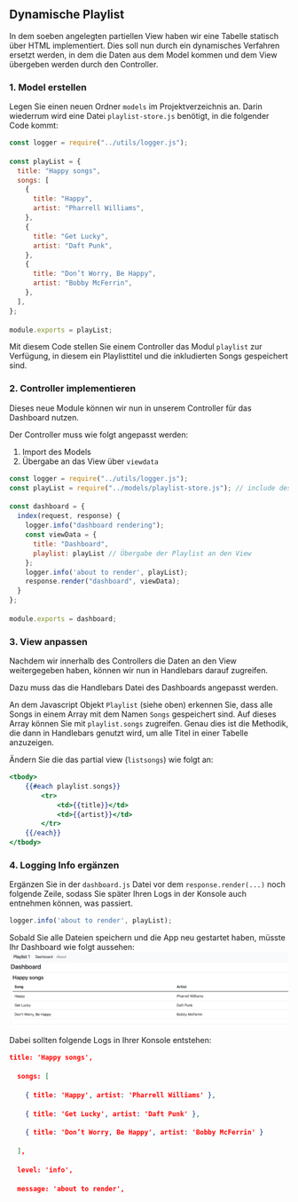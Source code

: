 ## Dynamische Playlist

In dem soeben angelegten partiellen View haben wir eine Tabelle statisch über HTML implementiert. Dies soll nun durch ein dynamisches Verfahren ersetzt werden, in dem die Daten aus dem Model kommen und dem View übergeben werden durch den Controller.

### 1. Model erstellen

Legen Sie einen neuen Ordner `models` im Projektverzeichnis an. Darin wiederrum wird eine Datei `playlist-store.js` benötigt, in die folgender Code kommt:

~~~ js
const logger = require("../utils/logger.js"); 
 
const playList = { 
  title: "Happy songs", 
  songs: [ 
    { 
      title: "Happy", 
      artist: "Pharrell Williams", 
    }, 
    { 
      title: "Get Lucky", 
      artist: "Daft Punk", 
    }, 
    { 
      title: "Don’t Worry, Be Happy", 
      artist: "Bobby McFerrin", 
    }, 
  ], 
}; 
 
module.exports = playList; 
~~~

Mit diesem Code stellen Sie einem Controller das Modul `playlist` zur Verfügung, in diesem ein Playlisttitel und die inkludierten Songs gespeichert sind.

### 2. Controller implementieren 
Dieses neue Module können wir nun in unserem Controller für das Dashboard nutzen.

Der Controller muss wie folgt angepasst werden:
1. Import des Models 
2. Übergabe an das View über `viewdata`

~~~js
const logger = require("../utils/logger.js"); 
const playList = require("../models/playlist-store.js"); // include des Models
 
const dashboard = { 
  index(request, response) { 
    logger.info("dashboard rendering"); 
    const viewData = { 
      title: "Dashboard", 
      playlist: playList // Übergabe der Playlist an den View
    }; 
    logger.info('about to render', playList); 
    response.render("dashboard", viewData); 
  } 
}; 
 
module.exports = dashboard; 
~~~

### 3. View anpassen

Nachdem wir innerhalb des Controllers die Daten an den View weitergegeben haben, können wir nun in Handlebars darauf zugreifen.

Dazu muss das die Handlebars Datei des Dashboards angepasst werden.

An dem Javascript Objekt `Playlist` (siehe oben) erkennen Sie, dass alle Songs in einem Array mit dem Namen `Songs` gespeichert sind.
Auf dieses Array können Sie mit `playlist.songs` zugreifen. Genau dies ist die Methodik, die dann in Handlebars genutzt wird, um alle Titel in einer Tabelle anzuzeigen.

Ändern Sie die das partial view (`listsongs`) wie folgt an:
~~~handlebars
<tbody> 
    {{#each playlist.songs}} 
        <tr> 
            <td>{{title}}</td> 
            <td>{{artist}}</td> 
        </tr> 
    {{/each}} 
</tbody> 
~~~

### 4. Logging Info ergänzen

Ergänzen Sie in der `dashboard.js` Datei vor dem `response.render(...)` noch folgende Zeile,
sodass Sie später Ihren Logs in der Konsole auch entnehmen können, was passiert.

~~~ javascript
logger.info('about to render', playList); 
~~~


Sobald Sie alle Dateien speichern und die App neu gestartet haben, müsste Ihr Dashboard wie folgt aussehen:
![img.png](img/Anpassung_10.png)

Dabei sollten folgende Logs in Ihrer Konsole entstehen:
~~~ json
title: 'Happy songs', 

  songs: [ 

    { title: 'Happy', artist: 'Pharrell Williams' }, 

    { title: 'Get Lucky', artist: 'Daft Punk' }, 

    { title: 'Don’t Worry, Be Happy', artist: 'Bobby McFerrin' } 

  ], 

  level: 'info', 

  message: 'about to render', 
~~~
